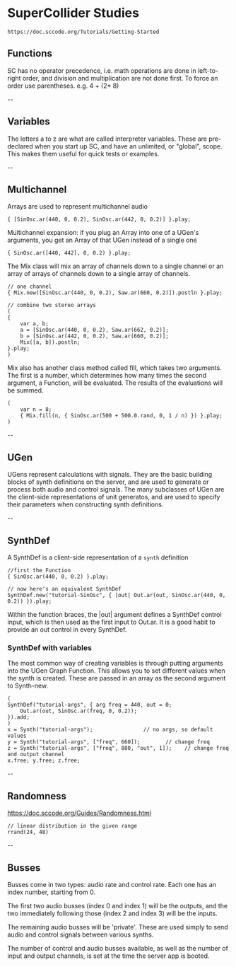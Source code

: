# SuperCollider Studies

`https://doc.sccode.org/Tutorials/Getting-Started`

## Functions

SC has no operator precedence, i.e. math operations are done in left-to-right order, and division and multiplication are not done first. To force an order use parentheses. e.g. 4 + (2* 8)

--

## Variables

The letters a to z are what are called interpreter variables. These are pre-declared when you start up SC, and have an unlimited, or "global", scope. This makes them useful for quick tests or examples.

--

## Multichannel

Arrays are used to represent multichannel audio

```
{ [SinOsc.ar(440, 0, 0.2), SinOsc.ar(442, 0, 0.2)] }.play;
```

Multichannel expansion:
if you plug an Array into one of a UGen's arguments, you get an Array of that UGen instead of a single one

```
{ SinOsc.ar([440, 442], 0, 0.2) }.play;
```

The Mix class will mix an array of channels down to a single channel or an array of arrays of channels down to a single array of channels. 

```
// one channel
{ Mix.new([SinOsc.ar(440, 0, 0.2), Saw.ar(660, 0.2)]).postln }.play;

// combine two stereo arrays
(
{
    var a, b;
    a = [SinOsc.ar(440, 0, 0.2), Saw.ar(662, 0.2)];
    b = [SinOsc.ar(442, 0, 0.2), Saw.ar(660, 0.2)];
    Mix([a, b]).postln;
}.play;
)
```

Mix also has another class method called fill, which takes two arguments. The first is a number, which determines how many times the second argument, a Function, will be evaluated. The results of the evaluations will be summed. 

```
(
    var n = 8;
    { Mix.fill(n, { SinOsc.ar(500 + 500.0.rand, 0, 1 / n) }) }.play;
)
```

--

## UGen

UGens represent calculations with signals. They are the basic building blocks of synth definitions on the server, and are used to generate or process both audio and control signals. The many subclasses of UGen are the client-side representations of unit generatos, and are used to specify their parameters when constructing synth definitions.

--

## SynthDef

A SynthDef is a client-side representation of a `synth` definition

```
//first the Function
{ SinOsc.ar(440, 0, 0.2) }.play;

// now here's an equivalent SynthDef
SynthDef.new("tutorial-SinOsc", { |out| Out.ar(out, SinOsc.ar(440, 0, 0.2)) }).play;
```

Within the function braces, the |out| argument defines a SynthDef control input, which is then used as the first input to Out.ar. It is a good habit to provide an out control in every SynthDef.

### SynthDef with variables

The most common way of creating variables is through putting arguments into the UGen Graph Function. This allows you to set different values when the synth is created. These are passed in an array as the second argument to Synth-new.

```
(
SynthDef("tutorial-args", { arg freq = 440, out = 0;
    Out.ar(out, SinOsc.ar(freq, 0, 0.2));
}).add;
)
x = Synth("tutorial-args");                // no args, so default values
y = Synth("tutorial-args", ["freq", 660]);        // change freq
z = Synth("tutorial-args", ["freq", 880, "out", 1]);    // change freq and output channel
x.free; y.free; z.free;
```

--

## Randomness

https://doc.sccode.org/Guides/Randomness.html

```
// linear distribution in the given range
rrand(24, 48)
```



--

## Busses

Busses come in two types: audio rate and control rate. 
Each one has an index number, starting from 0.

The first two audio busses (index 0 and index 1) will be the outputs, and the two immediately following those (index 2 and index 3) will be the inputs.

The remaining audio busses will be 'private'. These are used simply to send audio and control signals between various synths.

The number of control and audio busses available, as well as the number of input and output channels, is set at the time the server app is booted.


